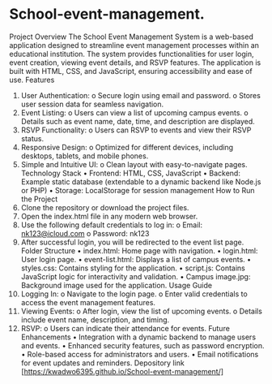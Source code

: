 # School-event-management.
Project Overview
The School Event Management System is a web-based application designed to streamline event management processes within an educational institution. The system provides functionalities for user login, event creation, viewing event details, and RSVP features. The application is built with HTML, CSS, and JavaScript, ensuring accessibility and ease of use.
Features
1.	User Authentication:
o	Secure login using email and password.
o	Stores user session data for seamless navigation.
2.	Event Listing:
o	Users can view a list of upcoming campus events.
o	Details such as event name, date, time, and description are displayed.
3.	RSVP Functionality:
o	Users can RSVP to events and view their RSVP status.
4.	Responsive Design:
o	Optimized for different devices, including desktops, tablets, and mobile phones.
5.	Simple and Intuitive UI:
o	Clean layout with easy-to-navigate pages.
Technology Stack
•	Frontend: HTML, CSS, JavaScript
•	Backend: Example static database (extendable to a dynamic backend like Node.js or PHP)
•	Storage: LocalStorage for session management
How to Run the Project
1.	Clone the repository or download the project files.
2.	Open the index.html file in any modern web browser.
3.	Use the following default credentials to log in:
o	Email: nk123@icloud.com
o	Password: nk123
4.	After successful login, you will be redirected to the event list page.
Folder Structure
•	index.html: Home page with navigation.
•	login.html: User login page.
•	event-list.html: Displays a list of campus events.
•	styles.css: Contains styling for the application.
•	script.js: Contains JavaScript logic for interactivity and validation.
•	Campus image.jpg: Background image used for the application.
Usage Guide
1.	Logging In:
o	Navigate to the login page.
o	Enter valid credentials to access the event management features.
2.	Viewing Events:
o	After login, view the list of upcoming events.
o	Details include event name, description, and timing.
3.	RSVP:
o	Users can indicate their attendance for events.
Future Enhancements
•	Integration with a dynamic backend to manage users and events.
•	Enhanced security features, such as password encryption.
•	Role-based access for administrators and users.
•	Email notifications for event updates and reminders.
 Depository link [https://kwadwo6395.github.io/School-event-management/]
